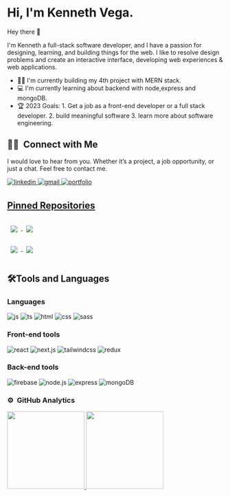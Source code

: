 
# Hi, I'm Kenneth Vega.

Hey there 👋

I'm Kenneth a full-stack software developer, and I have a passion for designing, learning, and building things for the web. I like to resolve design problems and create an interactive interface, developing web experiences & web applications.
- 👨‍💻 I'm currently building my 4th project with MERN stack.
- 💻 I'm currently learning about backend with node,express and mongoDB.
- 🏆 2023 Goals: 1. Get a job as a front-end developer or a full stack developer. 2. build meaningful software 3. learn more about software engineering.

## 🤝🏻 &nbsp;Connect with Me

<p>I would love to hear from you. Whether it’s a project, a job opportunity,
or just a chat. Feel free to contact me.</p>

<a href="https://www.linkedin.com/in/kenneth-vega-5bb9b3237/" target="_blank" rel="noopener noreferrer">
<img src=https://img.shields.io/badge/linkedin-%2300acee.svg?color=405DE6&style=for-the-badge&logo=linkedin&logoColor=white alt=linkedin style="margin-bottom: 5px;" />
</a>
<a href="mailto:kenneth.trinidad.vega@gmail.com" target="_blank" rel="noopener noreferrer">
<img src=https://img.shields.io/badge/Email-%2300acee.svg?color=1DA1F2&style=for-the-badge&logo=gmail&logoColor=white alt=gmail style="margin-bottom: 5px;" />
</a>
<a href="https://www.kennethvega.com/" target="_blank" rel="noopener noreferrer">
<img src=https://img.shields.io/badge/website-%ff5851db.svg?color=303030&style=for-the-badge&logo=googlechrome&logoColor=white alt=portfolio website style="margin-bottom: 5px;" />
  

## Pinned Repositories
 
 <a href="https://github.com/kennethvega/mycode">
  <img align="center" style="margin:1rem 0.5rem" src="https://github-readme-stats.vercel.app/api/pin/?username=kennethvega&repo=mycode&title_color=ffffff&text_color=c9cacc&icon_color=4AB197&bg_color=1A2B34" />
</a> 
   <a href="https://github.com/kennethvega/mycode">
  <img align="center" style="margin:1rem 0.5rem" src="https://github-readme-stats.vercel.app/api/pin/?username=kennethvega&repo=mycode&title_color=ffffff&text_color=c9cacc&icon_color=4AB197&bg_color=1A2B34" />
</a> 
  <br/>
<a href="https://github.com/kennethvega/minimalist-portfolio">
  <img align="center" style="margin:1rem 0.5rem" src="https://github-readme-stats.vercel.app/api/pin/?username=kennethvega&repo=minimalist-portfolio&title_color=ffffff&text_color=c9cacc&icon_color=4AB197&bg_color=1A2B34" />
</a> 
  <a href="https://github.com/kennethvega/Plantito">
  <img align="center" style="margin:1rem 0.5rem" src="https://github-readme-stats.vercel.app/api/pin/?username=kennethvega&repo=Plantito&title_color=ffffff&text_color=c9cacc&icon_color=4AB197&bg_color=1A2B34" />
</a> 

   
  
## 🛠️Tools and Languages
  
 ### Languages
  
  <p>
  <img src = "https://img.shields.io/badge/JavaScript-323330?style=for-the-badge&logo=javascript&logoColor=F7DF1E" alt = "js" />
  <img src = "https://img.shields.io/badge/TypeScript-007ACC?style=for-the-badge&logo=typescript&logoColor=white" alt = "ts" />
  <img src = "https://img.shields.io/badge/HTML5-E34F26?style=for-the-badge&logo=html5&logoColor=white" alt = "html" />
  <img src = "https://img.shields.io/badge/CSS3-1572B6?style=for-the-badge&logo=css3&logoColor=white" alt = "css" />
  <img src = "https://img.shields.io/badge/Sass-CC6699?style=for-the-badge&logo=sass&logoColor=white" alt = "sass" />
    </p>
  
  ### Front-end tools
  
  <p>  
  <img src = "https://img.shields.io/badge/React-61DAFB?style=for-the-badge&logo=react&logoColor=black" alt = "react" />
    <img src = "https://img.shields.io/badge/Next.js-000000?style=for-the-badge&logo=next.js&logoColor=white" alt = "next.js" />
  <img src = "https://img.shields.io/badge/Tailwind Css-06B6D4?style=for-the-badge&logo=tailwindcss&logoColor=white" alt = "tailwindcss" />
  <img src = "https://img.shields.io/badge/Redux-764ABC?style=for-the-badge&logo=redux&logoColor=white" alt = "redux" />
   </p>
  
  ### Back-end tools
  
  <p>
  <img src = "https://img.shields.io/badge/Firebase-FFCA28?style=for-the-badge&logo=firebase&logoColor=white" alt = "firebase" /> 
  <img src = "https://img.shields.io/badge/Node.js-339933?style=for-the-badge&logo=node.js&logoColor=white" alt = "node.js" />
  <img src = "https://img.shields.io/badge/Express.js-000000?style=for-the-badge&logo=express&logoColor=white" alt = "express" />
  <img src = "https://img.shields.io/badge/MongoDB-47A248?style=for-the-badge&logo=mongodb&logoColor=white" alt = "mongoDB" />
 </p>

  
  
### ⚙️ &nbsp;GitHub Analytics

<a href="https://github.com/kennethvega">
  <img height="180em" src="https://github-readme-stats-eight-theta.vercel.app/api?username=kennethvega&show_icons=true&theme=algolia&include_all_commits=true&count_private=true"/>
  <img height="180em" src="https://github-readme-stats-eight-theta.vercel.app/api/top-langs/?username=kennethvega&layout=compact&langs_count=8&theme=algolia"/>
</a>

